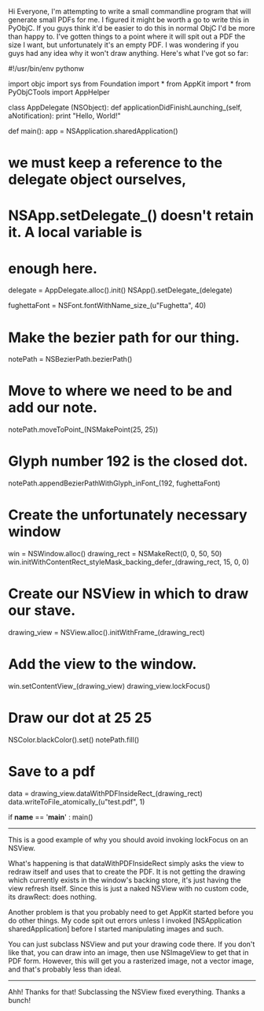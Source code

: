 Hi Everyone,
I'm attempting to write a small commandline program that will generate small PDFs for me.  I figured it might be worth a go to write this in PyObjC.  If you guys think it'd be easier to do this in normal ObjC I'd be more than happy to.  I've gotten things to a point where it will spit out a PDF the size I want, but unfortunately it's an empty PDF.  I was wondering if you guys had any idea why it won't draw anything.  Here's what I've got so far:
    
#!/usr/bin/env pythonw

import objc
import sys
from Foundation import *
from AppKit import *
from PyObjCTools import AppHelper

class AppDelegate (NSObject):
  def applicationDidFinishLaunching_(self, aNotification):
    print "Hello, World!"

def main():
  app = NSApplication.sharedApplication()
  # we must keep a reference to the delegate object ourselves,
  # NSApp.setDelegate_() doesn't retain it. A local variable is
  # enough here.
  delegate = AppDelegate.alloc().init()
  NSApp().setDelegate_(delegate)

  fughettaFont = NSFont.fontWithName_size_(u"Fughetta", 40)

  # Make the bezier path for our thing.
  notePath = NSBezierPath.bezierPath()

  # Move to where we need to be and add our note.
  notePath.moveToPoint_(NSMakePoint(25, 25))

  # Glyph number 192 is the closed dot.
  notePath.appendBezierPathWithGlyph_inFont_(192, fughettaFont)

  # Create the unfortunately necessary window
  win = NSWindow.alloc()
  drawing_rect = NSMakeRect(0, 0, 50, 50)
  win.initWithContentRect_styleMask_backing_defer_(drawing_rect, 15, 0, 0)

  # Create our NSView in which to draw our stave.
  drawing_view = NSView.alloc().initWithFrame_(drawing_rect)

  # Add the view to the window.
  win.setContentView_(drawing_view)
  drawing_view.lockFocus()

  # Draw our dot at 25 25
  NSColor.blackColor().set()
  notePath.fill()

  # Save to a pdf
  data = drawing_view.dataWithPDFInsideRect_(drawing_rect)
  data.writeToFile_atomically_(u"test.pdf", 1)

if __name__ == '__main__' : main()


----
This is a good example of why you should avoid invoking     lockFocus on an NSView.

What's happening is that     dataWithPDFInsideRect simply asks the view to redraw itself and uses that to create the PDF. It is not getting the drawing which currently exists in the window's backing store, it's just having the view refresh itself. Since this is just a naked NSView with no custom code, its     drawRect: does nothing.

Another problem is that you probably need to get AppKit started before you do other things. My code spit out errors unless I invoked     [NSApplication sharedApplication] before I started manipulating images and such.

You can just subclass NSView and put your drawing code there. If you don't like that, you can draw into an image, then use NSImageView to get that in PDF form. However, this will get you a rasterized image, not a vector image, and that's probably less than ideal.

----
Ahh!  Thanks for that!  Subclassing the NSView fixed everything.  Thanks a bunch!
